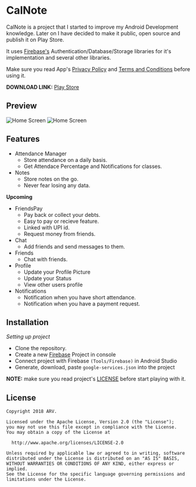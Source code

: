 # CalNote

CalNote is a project that I started to improve my Android Development knowledge. Later on I have decided to make it public, open source and publish it on Play Store.

It uses [Firebase's](https://firebase.google.com) Authentication/Database/Storage libraries for it's implementation and several other libraries.

Make sure you read App's [Privacy Policy](PRIVACY_POLICY.md) and [Terms and Conditions](TERMS_AND_CONDITIONS.md) before using it.

**DOWNLOAD LINK:** [Play Store](https://play.google.com/store/apps/details?id=com.github.h01d.calnote)

## Preview

![Home Screen](https://firebasestorage.googleapis.com/v0/b/calnote-b55c7.appspot.com/o/Screenshot_20200714-202505(1).jpg?alt=media&token=ff5bf907-05c8-46f4-87bb-e36909b92244)
![Home Screen](https://firebasestorage.googleapis.com/v0/b/calnote-b55c7.appspot.com/o/Screenshot_20200711-031719.jpg?alt=media&token=ee912acf-7f25-4744-a5b1-2464c1afb6c5)
## Features 

- Attendance Manager
  - Store attendance on a daily basis.
  - Get Attendace Percentage and Notifications for classes.
- Notes
  - Store notes on the go.
  - Never fear losing any data.

**Upcoming**
- FriendsPay
  - Pay back or collect your debts. 
  - Easy to pay or recieve feature.
  - Linked with UPI id.
  - Request money from friends.
- Chat
  - Add friends and send messages to them.
- Friends
  - Chat with friends.
- Profile
  - Update your Profile Picture
  - Update your Status
  - View other users profile
- Notifications
  - Notification when you have short attendance.
  - Notification when you have a payment request.

## Installation

*Setting up project*

- Clone the repository.
- Create a new [Firebase](https://firebase.google.com) Project in console
- Connect project with Firebase `(Tools/Firebase)` in Android Studio
- Generate, download, paste `google-services.json` into the project


**NOTE:** make sure you read project's [LICENSE](LICENSE) before start playing with it.

## License

```
Copyright 2018 ARV.

Licensed under the Apache License, Version 2.0 (the "License");
you may not use this file except in compliance with the License.
You may obtain a copy of the License at

  http://www.apache.org/licenses/LICENSE-2.0

Unless required by applicable law or agreed to in writing, software
distributed under the License is distributed on an "AS IS" BASIS,
WITHOUT WARRANTIES OR CONDITIONS OF ANY KIND, either express or implied.
See the License for the specific language governing permissions and
limitations under the License.

